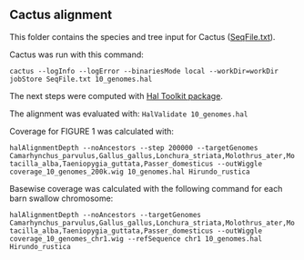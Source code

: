 ## Cactus alignment

This folder contains the species and tree input for Cactus ([SeqFile.txt](SeqFile.txt)). <br />

Cactus was run with this command:

`cactus --logInfo --logError --binariesMode local --workDir=workDir jobStore SeqFile.txt 10_genomes.hal` <br />

The next steps were computed with [Hal Toolkit package](https://github.com/ComparativeGenomicsToolkit/hal).  <br />

The alignment was evaluated with: `HalValidate 10_genomes.hal`  <br />

Coverage for FIGURE 1 was calculated with:

`halAlignmentDepth --noAncestors --step 200000 --targetGenomes Camarhynchus_parvulus,Gallus_gallus,Lonchura_striata,Molothrus_ater,Motacilla_alba,Taeniopygia_guttata,Passer_domesticus --outWiggle coverage_10_genomes_200k.wig 10_genomes.hal Hirundo_rustica`  <br />

Basewise coverage was calculated with the following command for each barn swallow chromosome:

`halAlignmentDepth --noAncestors --targetGenomes Camarhynchus_parvulus,Gallus_gallus,Lonchura_striata,Molothrus_ater,Motacilla_alba,Taeniopygia_guttata,Passer_domesticus --outWiggle coverage_10_genomes_chr1.wig --refSequence chr1 10_genomes.hal Hirundo_rustica`  <br /> 
